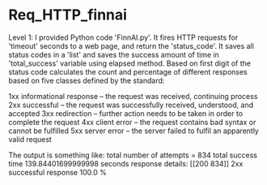 # Req_HTTP_finnai
Level 1: I provided Python code 'FinnAI.py'. 
It fires HTTP requests for 'timeout' seconds to a web page, and return the 'status_code'.
It saves all status codes in a 'list' and saves the success amount of time in 'total_success' variable using elapsed method.
Based on first digit of the status code calculates the count and percentage of different responses based on five classes defined by the standard:

1xx informational response – the request was received, continuing process
2xx successful – the request was successfully received, understood, and accepted
3xx redirection – further action needs to be taken in order to complete the request
4xx client error – the request contains bad syntax or cannot be fulfilled
5xx server error – the server failed to fulfil an apparently valid request

The output is something like:
total number of attempts =  834
total success time 139.84401699999998 seconds
response details: 
[[200 834]]
2xx successful response 100.0 %

